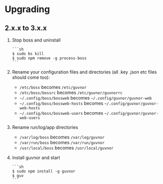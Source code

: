 # Upgrading

## 2.x.x to 3.x.x

 1. Stop boss and uninstall

        ```sh
        $ sudo bs kill
        $ sudo npm remove -g process-boss
        ```
 2. Rename your configuration files and directories (all .key .json etc files should come too):
    * `/etc/boss` becomes `/etc/guvnor`
    * `/etc/boss/bossrc` becomes `/etc/guvnor/guvnorrc`
    * `~/.config/boss/bossweb` becomes `~/.config/guvnor/guvnor-web`
    * `~/.config/boss/bossweb-hosts` becomes `~/.config/guvnor/guvnor-web-hosts`
    * `~/.config/boss/bossweb-users` becomes `~/.config/guvnor/guvnor-web-users`
 3. Rename run/log/app directories
    * `/var/log/boss` becomes `/var/log/guvnor`
    * `/var/run/boss` becomes `/var/run/guvnor`
    * `/usr/local/boss` becomes `/usr/local/guvnor`
 4. Install guvnor and start

        ```sh
        $ sudo npm install -g guvnor
        $ guv
        ```
